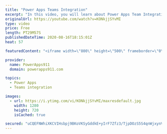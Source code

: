 ```yaml
---
title: "Power Apps Teams Integration"
excerpt: "In this video, you will learn about Power Apps Team Integration. You will see how to post messages to Teams from PowerApps and @ mention people, how to create channels, and a lot of the mechanics so you can integrate this critical data source.   Power Apps training at https://training.PowerApps911.com"
originalUrl: https://youtube.com/watch?v=KONkjjSYvMI
type: video
price: Free
length: PT29M57S
publishedDateTime: 2020-08-16T18:15:01Z
heat: 57

featuredContent: "<iframe width=\"800\" height=\"500\" frameborder=\"0\" src=\"https://www.youtube.com/embed/KONkjjSYvMI\" allow=\"accelerometer; autoplay; encrypted-media; gyroscope; picture-in-picture\" allowfullscreen></iframe>"

provider:
  name: PowerApps911
  domain: powerapps911.com

topics:
  - Power Apps
  - Teams integration

images:
  - url: https://i.ytimg.com/vi/KONkjjSYvMI/maxresdefault.jpg
    width: 1280
    height: 720
    isCached: true

secured: "uCQEFNWhiXKCVIHsbpj9BKoVKSyGddkE+yIrF7Zfz3/TjpDOzS5S4qnWjxynV63OYw+ZvgCnQ38XhQU4zMxqpCjUnqCjjJPq1kSCa1sFaTzzlk1CVzNQrU1AELZUoaKxZQxWN9dIglYN18H7Sf94k+X53RbNKr+HSBsVPaMLGdMIixu0NGyVoTz/OaNd8Kr+2fgow9NuSs/AZ17h+g61sR1l77x57PmdhVohSObrlAOI87oTz+wz5Ab4HEez6YqANDbIrrX2V0m+G9C0jGUc+VSwI2Zg9MpI7Ed2pV5fFm78LFEqKSEm3HU4asHAbDFe9GtjOOGT1WYXfWEVw8FPAWzXdMySTkrWoqH8SJeF6ruwbJirHJUndbcNcZx0NTSr6hPmZXvXZCjrK9TUGhaQ1EQaHUuooWrIF/3pg0awTw8=;qNXI1iREEWiKoZScDE6Myw=="
---
```


